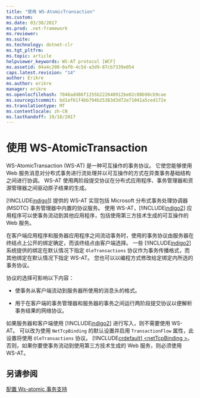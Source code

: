 ```yaml
---
title: "使用 WS-AtomicTransaction"
ms.custom: 
ms.date: 03/30/2017
ms.prod: .net-framework
ms.reviewer: 
ms.suite: 
ms.technology: dotnet-clr
ms.tgt_pltfrm: 
ms.topic: article
helpviewer_keywords: WS-AT protocol [WCF]
ms.assetid: 04a4c200-0af0-4c5d-a3d9-87cb7339e054
caps.latest.revision: "14"
author: Erikre
ms.author: erikre
manager: erikre
ms.openlocfilehash: 7046add86f1255b222640912be02c08b98cb9cae
ms.sourcegitcommit: bd1ef61f4bb794b25383d3d72e71041a5ced172e
ms.translationtype: MT
ms.contentlocale: zh-CN
ms.lasthandoff: 10/18/2017
---
```

# <a name="using-ws-atomictransaction"></a>使用 WS-AtomicTransaction
WS-AtomicTransaction (WS-AT) 是一种可互操作的事务协议。 它使您能够使用 Web 服务消息对分布式事务进行流处理并以可互操作的方式在异类事务基础结构之间进行协调。 WS-AT 使用两阶段提交协议在分布式应用程序、事务管理器和资源管理器之间驱动原子结果的生成。  
  
 [!INCLUDE[indigo1](../../../../includes/indigo1-md.md)] 提供的 WS-AT 实现包括 Microsoft 分布式事务处理协调器 (MSDTC) 事务管理器中内置的协议服务。 使用 WS-AT，[!INCLUDE[indigo2](../../../../includes/indigo2-md.md)] 应用程序可以使事务流动到其他应用程序，包括使用第三方技术生成的可互操作的 Web 服务。  
  
 在客户端应用程序和服务器应用程序之间流动事务时，使用的事务协议由服务器在终结点上公开的绑定确定，而该终结点由客户端选择。 一些 [!INCLUDE[indigo2](../../../../includes/indigo2-md.md)] 系统提供的绑定在默认情况下指定 `OleTransactions` 协议作为事务传播格式，而其他绑定在默认情况下指定 WS-AT。 您也可以以编程方式修改给定绑定内所选的事务协议。  
  
 协议的选择可影响以下内容：  
  
-   使事务从客户端流动到服务器所使用的消息头的格式。  
  
-   用于在客户端的事务管理器和服务器的事务之间运行两阶段提交协议以便解析事务结果的网络协议。  
  
 如果服务器和客户端使用 [!INCLUDE[indigo2](../../../../includes/indigo2-md.md)] 进行写入，则不需要使用 WS-AT。 可以改为使用 `NetTcpBinding` 的默认设置并启用 `TransactionFlow` 属性，此设置将使用 `OleTransactions` 协议。 [!INCLUDE[crdefault](../../../../includes/crdefault-md.md)][ \<netTcpBinding >](../../../../docs/framework/configure-apps/file-schema/wcf/nettcpbinding.md)。 否则，如果你要使事务流动到使用第三方技术生成的 Web 服务，则必须使用 WS-AT。  
  
## <a name="see-also"></a>另请参阅  
 [配置 Ws-atomic 事务支持](../../../../docs/framework/wcf/feature-details/configuring-ws-atomic-transaction-support.md)
